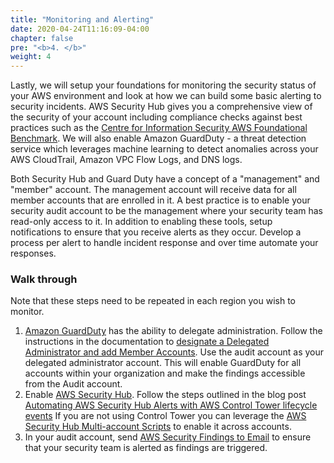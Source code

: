 ```yaml
---
title: "Monitoring and Alerting"
date: 2020-04-24T11:16:09-04:00
chapter: false
pre: "<b>4. </b>"
weight: 4
---
```


Lastly, we will setup your foundations for monitoring the security status of your AWS environment and look at how we can build some basic alerting to security incidents. AWS Security Hub gives you a comprehensive view of the security of your account including compliance checks against best practices such as the [Centre for Information Security AWS Foundational Benchmark](https://aws.amazon.com/quickstart/architecture/compliance-cis-benchmark/). We will also enable Amazon GuardDuty - a threat detection service which leverages machine learning to detect anomalies across your AWS CloudTrail, Amazon VPC Flow Logs, and DNS logs.

Both Security Hub and Guard Duty have a concept of a "management" and "member" account. The management account will receive data for all member accounts that are enrolled in it. A best practice is to enable your security audit account to be the management where your security team has read-only access to it. In addition to enabling these tools, setup notifications to ensure that you receive alerts as they occur. Develop a process per alert to handle incident response and over time automate your responses.

### Walk through

Note that these steps need to be repeated in each region you wish to monitor.

1. [Amazon GuardDuty](https://aws.amazon.com/guardduty/) has the ability to delegate administration. Follow the instructions in the documentation to [designate a Delegated Administrator and add Member Accounts](https://docs.aws.amazon.com/guardduty/latest/ug/guardduty_organizations.html). Use the audit account as your delegated administrator account. This will enable GuardDuty for all accounts within your organization and make the findings accessible from the Audit account.
1. Enable [AWS Security Hub](https://aws.amazon.com/security-hub/). Follow the steps outlined in the blog post [Automating AWS Security Hub Alerts with AWS Control Tower lifecycle events](https://aws.amazon.com/fr/blogs/mt/automating-aws-security-hub-alerts-with-aws-control-tower-lifecycle-events/) If you are not using Control Tower you can leverage the [AWS Security Hub Multi-account Scripts](https://github.com/awslabs/aws-securityhub-multiaccount-scripts) to enable it across accounts.
1. In your audit account, send [AWS Security Findings to Email](https://github.com/aws-samples/aws-securityhub-to-email) to ensure that your security team is alerted as findings are triggered.
